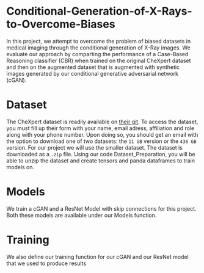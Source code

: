 # Conditional-Generation-of-X-Rays-to-Overcome-Biases

In this project, we attempt to overcome the problem of biased datasets in medical imaging through the conditional generation of X-Ray images. We evaluate our approach by comparting the performance of a Case-Based Reasoning classifier (CBR) when trained on the original CheXpert dataset and then on the augmented dataset that is augmented with synthetic images generated by our conditional generative adversarial network (cGAN).

# Dataset
The CheXpert dataset is readily available on [their git](https://stanfordmlgroup.github.io/competitions/chexpert/). To access the dataset, you must fill up their form with your name, email adress, affiliation and role along with your phone number. Upon doing so, you should get an email with the option to download one of two datasets: the ```11 GB``` version or the ```436 GB``` version. For our project we will use the smaller dataset. The dataset is downloaded as a ```.zip``` file. Using our code Dataset_Preparation, you will be able to unzip the dataset and create tensors and panda dataframes to train models on.

# Models
We train a cGAN and a ResNet Model with skip connections for this project. Both these models are available under our Models function.

# Training
We also define our training function for our cGAN and our ResNet model that we used to produce results
